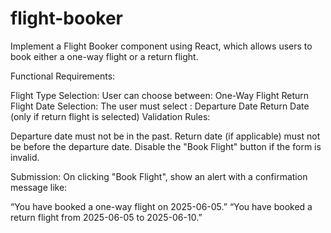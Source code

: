 # flight-booker

Implement a Flight Booker component using React, which allows users to book either a one-way flight or a return flight.

Functional Requirements:

Flight Type Selection:
User can choose between:
One-Way Flight
Return Flight
Date Selection: The user must select :
Departure Date
Return Date (only if return flight is selected)
Validation Rules:

Departure date must not be in the past.
Return date (if applicable) must not be before the departure date.
Disable the "Book Flight" button if the form is invalid.

Submission: On clicking "Book Flight", show an alert with a confirmation message like:

“You have booked a one-way flight on 2025-06-05.”
“You have booked a return flight from 2025-06-05 to 2025-06-10.”
